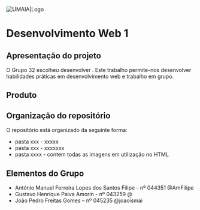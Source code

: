 
![UMAIA|Logo](/galeria/umaia.png)

# **Desenvolvimento Web 1**
## Apresentação do projeto

O Grupo 32 escolheu desenvolver . Este trabalho permite-nos desenvolver habilidades práticas em desenvolvimento web e trabalho em grupo.



## Produto

## Organização do repositório
O repositório está organizado da seguinte forma:

- pasta xxx - xxxxx
- pasta xxx - xxxxxxx
- pasta xxxx - contem todas as imagens em utilização no HTML




## Elementos do Grupo
- António Manuel Ferreira Lopes dos Santos Filipe - nº 044351 @AmFilipe
- Gustavo Henrique Paiva Amorin - nº 043259 @
- João Pedro Freitas Gomes – nº 045235 @joaoismai
